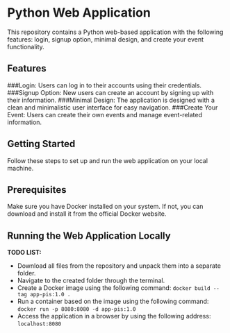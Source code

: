 
# Python Web Application

This repository contains a Python web-based application with the following features: login, signup option, minimal design, and create your event functionality.

## Features

###Login: Users can log in to their accounts using their credentials.
###Signup Option: New users can create an account by signing up with their information.
###Minimal Design: The application is designed with a clean and minimalistic user interface for easy navigation.
###Create Your Event: Users can create their own events and manage event-related information.

## Getting Started
Follow these steps to set up and run the web application on your local machine.

## Prerequisites
Make sure you have Docker installed on your system. If not, you can download and install it from the official Docker website.

## Running the Web Application Locally
**TODO LIST:**

- Download all files from the repository and unpack them into a separate folder.
- Navigate to the created folder through the terminal.
- Create a Docker image using the following command: 
`docker build --tag app-pis:1.0 .`
- Run a container based on the image using the following command: 
`docker run -p 8080:8080 -d app-pis:1.0`
- Access the application in a browser by using the following address: 
`localhost:8080`


